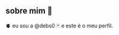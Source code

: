 ## sobre mim 🥀

🫀 eu sou a @debs0
🃏 e este é o meu perfil.

<!---
debsz0/debsz0 is a ✨ special ✨ repository because its `README.md` (this file) appears on your GitHub profile.
You can click the Preview link to take a look at your changes.
--->
